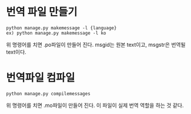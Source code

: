 # 번역 파일 만들기

```shell
python manage.py makemessage -l {language}
ex) python manage.py makemessage -l ko
```

위 명령어를 치면 .po파일이 만들어 진다. msgid는 원본 text이고, msgstr은 번역될 text이다.

# 번역파일 컴파일

```shell
python manage.py compilemessages
```

위 명령어를 치면 .mo파일이 만들어 진다. 이 파일이 실제 번역 역할을 하는 것 같다.